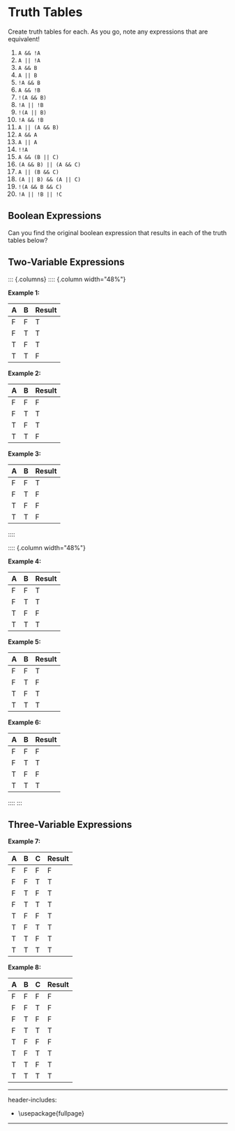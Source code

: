 # Truth Tables

Create truth tables for each. As you go, note any expressions that are equivalent!

1. `A && !A`
2. `A || !A`
3. `A && B`
4. `A || B`
5. `!A && B`
6. `A && !B`
7. `!(A && B)`
8. `!A || !B`
9. `!(A || B)`
10. `!A && !B`
11. `A || (A && B)`
12. `A && A`
13. `A || A`
14. `!!A`
15. `A && (B || C)`
16. `(A && B) || (A && C)`
17. `A || (B && C)`
18. `(A || B) && (A || C)`
19. `!(A && B && C)`
20. `!A || !B || !C`

## Boolean Expressions

Can you find the original boolean expression that results in each of the truth tables below?

## Two-Variable Expressions

::: {.columns}
:::: {.column width="48%"}

**Example 1:**

| A   | B   | Result |
| --- | --- | ------ |
| F   | F   | T      |
| F   | T   | T      |
| T   | F   | T      |
| T   | T   | F      |

**Example 2:**

| A   | B   | Result |
| --- | --- | ------ |
| F   | F   | F      |
| F   | T   | T      |
| T   | F   | T      |
| T   | T   | F      |

**Example 3:**

| A   | B   | Result |
| --- | --- | ------ |
| F   | F   | T      |
| F   | T   | F      |
| T   | F   | F      |
| T   | T   | F      |

::::

:::: {.column width="48%"}

**Example 4:**

| A   | B   | Result |
| --- | --- | ------ |
| F   | F   | T      |
| F   | T   | T      |
| T   | F   | F      |
| T   | T   | T      |

**Example 5:**

| A   | B   | Result |
| --- | --- | ------ |
| F   | F   | T      |
| F   | T   | F      |
| T   | F   | T      |
| T   | T   | T      |

**Example 6:**

| A   | B   | Result |
| --- | --- | ------ |
| F   | F   | F      |
| F   | T   | T      |
| T   | F   | F      |
| T   | T   | T      |

::::
:::

## Three-Variable Expressions

**Example 7:**

| A   | B   | C   | Result |
| --- | --- | --- | ------ |
| F   | F   | F   | F      |
| F   | F   | T   | T      |
| F   | T   | F   | T      |
| F   | T   | T   | T      |
| T   | F   | F   | T      |
| T   | F   | T   | T      |
| T   | T   | F   | T      |
| T   | T   | T   | T      |

**Example 8:**

| A   | B   | C   | Result |
| --- | --- | --- | ------ |
| F   | F   | F   | F      |
| F   | F   | T   | F      |
| F   | T   | F   | F      |
| F   | T   | T   | T      |
| T   | F   | F   | F      |
| T   | F   | T   | T      |
| T   | T   | F   | T      |
| T   | T   | T   | T      |

---
header-includes:
  - \usepackage{fullpage}
---